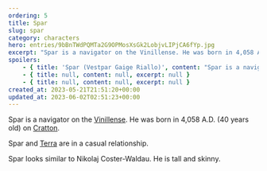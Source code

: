 ```yaml
---
ordering: 5
title: Spar
slug: spar
category: characters
hero: entries/9bBnTWdPQMTa2G9OPMosXsGk2LobjvLIPjCA6fYp.jpg
excerpt: "Spar is a navigator on the Vinillense. He was born in 4,058 A.D. (40 years old) on Cratton.\nSpar and..."
spoilers:
    - { title: 'Spar (Vestpar Gaige Riallo)', content: "Spar is a navigator on the [Vinillense](/category/spaceships/vinillense). He was born in 4,058 A.D. (40 years old) on [Cratton](/category/planets-cities/cratton). Spar and [Terra](/category/characters/terra) are in a casual relationship.\r\n\r\nSpar looks similar to Nikolaj Coster-Waldau. He is tall and skinny.\r\n\r\n**Pronunciation:**\r\n- vest’ par\r\n- ree ahl’ lo", excerpt: 'Spar is a navigator on the Vinillense. He was born in 4,058 A.D. (40 years old) on Cratton. Spar and...' }
    - { title: null, content: null, excerpt: null }
    - { title: null, content: null, excerpt: null }
created_at: 2023-05-21T21:51:20+00:00
updated_at: 2023-06-02T02:51:23+00:00
---
```

Spar is a navigator on the [Vinillense](/category/spaceships/vinillense). He was born in 4,058 A.D. (40 years old) on [Cratton](/category/planets-cities/cratton).

Spar and [Terra](/category/characters/terra) are in a casual relationship.

Spar looks similar to Nikolaj Coster-Waldau. He is tall and skinny.